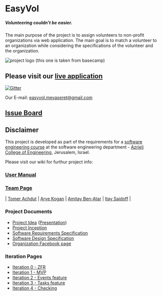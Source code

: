 # EasyVol
<h5>Volunteering couldn't be easier.</h5>

The main purpose of the project is to assign volunteers to non-profit organizations via web application.
The main goal is to match a volunteer to an organization while considering the specifications of the volunteer and the organization.

![project logo (this one is taken from basecamp)](https://github.com/tomerach/EasyVol-SWE-Project/blob/master/public/Docs/WebAppDocs/Pics/EasyVolLogo.JPG)

## Please visit our [live application](http://easyvol.azurewebsites.net/)

[![Gitter](https://badges.gitter.im/tomerach/EasyVol-SWE-Project.svg)](https://gitter.im/tomerach/EasyVol-SWE-Project?utm_source=badge&utm_medium=badge&utm_campaign=pr-badge)

Our E-mail: easyvol.mevaseret@gmail.com

## [Issue Board](https://huboard.com/tomerach/EasyVol-SWE-Project/#/)

## Disclaimer
This project is developed as part of the requirements for a [software engineering course](https://github.com/jce-il/se-class/wiki) at the software engineering department - [Azrieli College of Engineering](http://www.jce.ac.il/), Jerusalem, Israel.

Please visit our wiki for furthur project info: 

### [User Manual](https://github.com/tomerach/EasyVol-SWE-Project/wiki/user-manual)

### [Team Page](https://github.com/tomerach/EasyVol-SWE-Project/wiki/team)
| [Tomer Achdut](https://github.com/tomerach) |
[Arye Kogan](https://github.com/aryeko) |
[Amitay Ben-Atar](https://github.com/amitayben) |
[Itay Saidoff](https://github.com/itaysaidoff) |

### Project Documents
- [Project Idea](https://github.com/tomerach/EasyVol-SWE-Project/blob/master/public/Docs/Project%20Docs/easyVol.docx) ([Presentation](https://github.com/tomerach/EasyVol-SWE-Project/blob/master/public/Docs/Project%20Docs/easyVol%20Presentation.pptx))
- [Project Inception](https://github.com/tomerach/EasyVol-SWE-Project/wiki/inception)
- [Software Requirements Specification](https://github.com/tomerach/EasyVol-SWE-Project/wiki/srs)
- [Software Design Specification](https://github.com/tomerach/EasyVol-SWE-Project/wiki/sds)
- [Organization Facebook page](https://www.facebook.com/%D7%94%D7%99%D7%97%D7%99%D7%93%D7%94-%D7%9C%D7%94%D7%AA%D7%A0%D7%93%D7%91%D7%95%D7%AA-%D7%9E%D7%91%D7%A9%D7%A8%D7%AA-%D7%A6%D7%99%D7%95%D7%9F-1646063105656253/?fref=ts)

### Iteration Pages
- [Iteration 0 - ZFR](https://github.com/tomerach/EasyVol-SWE-Project/wiki/ZFR)
- [Iteration 1 - MVP](https://github.com/tomerach/EasyVol-SWE-Project/wiki/Iter-1)
- [Iteration 2 - Events feature](https://github.com/tomerach/EasyVol-SWE-Project/wiki/Iter-2)
- [Iteration 3 - Tasks feature](https://github.com/tomerach/EasyVol-SWE-Project/wiki/Iter-3)
- [Iteration 4 - Checking](https://github.com/tomerach/EasyVol-SWE-Project/wiki/Iter-4)



